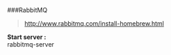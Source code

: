 ###RabbitMQ  
> http://www.rabbitmq.com/install-homebrew.html  

**Start server :**    
rabbitmq-server  
